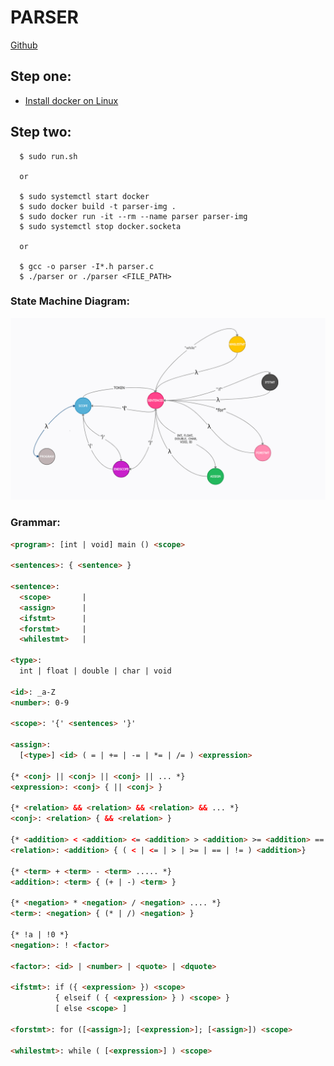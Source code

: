 # PARSER
[Github](https://github.com/csergen/SPRING-2021/tree/main/programming-language/parser02)

## Step one:
- [Install docker on Linux](https://docs.docker.com/engine/install/)

## Step two:
```console 
  $ sudo run.sh

  or

  $ sudo systemctl start docker
  $ sudo docker build -t parser-img .
  $ sudo docker run -it --rm --name parser parser-img
  $ sudo systemctl stop docker.socketa

  or

  $ gcc -o parser -I*.h parser.c
  $ ./parser or ./parser <FILE_PATH>
```

### State Machine Diagram:
![smd](sm.png)

### Grammar:
```html
<program>: [int | void] main () <scope>

<sentences>: { <sentence> }

<sentence>: 
  <scope>       |
  <assign>      |
  <ifstmt>      |
  <forstmt>     |
  <whilestmt>   |

<type>:
  int | float | double | char | void

<id>: _a-Z
<number>: 0-9

<scope>: '{' <sentences> '}'

<assign>:
  [<type>] <id> ( = | += | -= | *= | /= ) <expression>

{* <conj> || <conj> || <conj> || ... *}
<expression>: <conj> { || <conj> }

{* <relation> && <relation> && <relation> && ... *}
<conj>: <relation> { && <relation> }

{* <addition> < <addition> <= <addition> > <addition> >= <addition> == <addition> != <addition>  .... *}
<relation>: <addition> { ( < | <= | > | >= | == | != ) <addition>}

{* <term> + <term> - <term> ..... *}
<addition>: <term> { (+ | -) <term> }

{* <negation> * <negation> / <negation> .... *}
<term>: <negation> { (* | /) <negation> }

{* !a | !0 *}
<negation>: ! <factor>

<factor>: <id> | <number> | <quote> | <dquote> 

<ifstmt>: if ({ <expression> }) <scope>
          { elseif ( { <expression> } ) <scope> }
          [ else <scope> ]

<forstmt>: for ([<assign>]; [<expression>]; [<assign>]) <scope>

<whilestmt>: while ( [<expression>] ) <scope>
```